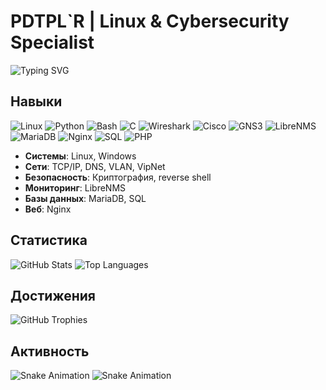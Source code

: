 # PDTPL`R | Linux & Cybersecurity Specialist

  ![Typing SVG](https://readme-typing-svg.demolab.com?font=Fira+Code&size=22&duration=3000&pause=1000&color=1FA1F2&center=true&vCenter=true&width=440&lines=Linux+SysAdmin;CyberSec+Enthusiast;Network+Engineer)

## Навыки

![Linux](https://img.shields.io/badge/Linux-000000?logo=linux&logoColor=white&style=flat-square) ![Python](https://img.shields.io/badge/Python-3776AB?logo=python&logoColor=white&style=flat-square) ![Bash](https://img.shields.io/badge/Bash-4EAA25?logo=gnu-bash&logoColor=white&style=flat-square) ![C](https://img.shields.io/badge/C-A8B9CC?logo=c&logoColor=black&style=flat-square) ![Wireshark](https://img.shields.io/badge/Wireshark-1679A7?logo=wireshark&logoColor=white&style=flat-square) ![Cisco](https://img.shields.io/badge/Cisco-1BA0D7?logo=cisco&logoColor=white&style=flat-square) ![GNS3](https://img.shields.io/badge/GNS3-2E86C1?logo=gns3&logoColor=white&style=flat-square) ![LibreNMS](https://img.shields.io/badge/LibreNMS-FF6600?logo=librenms&logoColor=white&style=flat-square) ![MariaDB](https://img.shields.io/badge/MariaDB-003545?logo=mariadb&logoColor=white&style=flat-square) ![Nginx](https://img.shields.io/badge/Nginx-009639?logo=nginx&logoColor=white&style=flat-square) ![SQL](https://img.shields.io/badge/SQL-4479A1?logo=sqlite&logoColor=white&style=flat-square) ![PHP](https://img.shields.io/badge/PHP-777BB4?logo=php&logoColor=white&style=flat-square)

- **Системы**: Linux, Windows
- **Сети**: TCP/IP, DNS, VLAN, VipNet
- **Безопасность**: Криптография, reverse shell
- **Мониторинг**: LibreNMS
- **Базы данных**: MariaDB, SQL
- **Веб**: Nginx


## Статистика

![GitHub Stats](https://github-readme-stats.vercel.app/api?username=PDTPLR&show_icons=true&theme=dracula&hide_border=true&bg_color=1a1a1a&text_color=ffffff&icon_color=1FA1F2) ![Top Languages](https://github-readme-stats.vercel.app/api/top-langs/?username=PDTPLR&layout=compact&theme=dracula&hide_border=true&bg_color=1a1a1a&text_color=ffffff&icon_color=1FA1F2)

## Достижения

![GitHub Trophies](https://github-profile-trophy.vercel.app/?username=PDTPLR&theme=dracula&margin-w=5&no-frame=true&column=6)

## Активность

![Snake Animation](https://raw.githubusercontent.com/PDTPLR/PDTPLR/output/github-contribution-grid-snake-dark.svg#gh-dark-mode-only) ![Snake Animation](https://raw.githubusercontent.com/PDTPLR/PDTPLR/output/github-contribution-grid-snake.svg#gh-light-mode-only)


